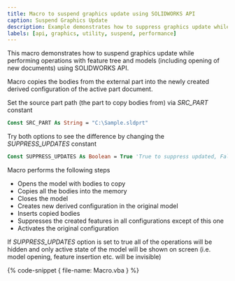```yaml
---
title: Macro to suspend graphics update using SOLIDWORKS API
caption: Suspend Graphics Update
description: Example demonstrates how to suppress graphics update while performing the operations using SOLIDWORKS API
labels: [api, graphics, utility, suspend, performance]
---
```

This macro demonstrates how to suspend graphics update while performing operations with feature tree and models (including opening of new documents) using SOLIDWORKS API.

Macro copies the bodies from the external part into the newly created derived configuration of the active part document.

Set the source part path (the part to copy bodies from) via *SRC_PART* constant

~~~ vb
Const SRC_PART As String = "C:\Sample.sldprt"
~~~

Try both options to see the difference by changing the *SUPPRESS_UPDATES* constant

~~~ vb
Const SUPPRESS_UPDATES As Boolean = True 'True to suppress updated, False to show the updates (default behavior)
~~~

Macro performs the following steps

* Opens the model with bodies to copy
* Copies all the bodies into the memory
* Closes the model
* Creates new derived configuration in the original model
* Inserts copied bodies
* Suppresses the created features in all configurations except of this one
* Activates the original configuration

If *SUPPRESS_UPDATES* option is set to true all of the operations will be hidden and only active state of the model will be shown on screen (i.e. model opening, feature insertion etc. will be invisible)

{% code-snippet { file-name: Macro.vba } %}
